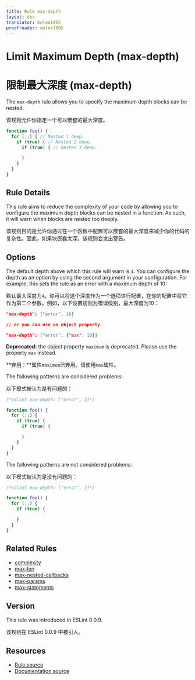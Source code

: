 ```yaml
---
title: Rule max-depth
layout: doc
translator: molee1905
proofreader: molee1905
---
```

<!-- Note: No pull requests accepted for this file. See README.md in the root directory for details. -->

# Limit Maximum Depth (max-depth)

# 限制最大深度 (max-depth)

The `max-depth` rule allows you to specify the maximum depth blocks can be nested.

该规则允许你指定一个可以嵌套的最大深度。

```js
function foo() {
  for (;;) { // Nested 1 deep.
    if (true) { // Nested 2 deep.
      if (true) { // Nested 3 deep.

      }
    }
  }
}
```

## Rule Details

This rule aims to reduce the complexity of your code by allowing you to configure the maximum depth blocks can be nested in a function. As such, it will warn when blocks are nested too deeply.

该规则目的是允许你通过在一个函数中配置可以嵌套的最大深度来减少你的代码的复杂性。因此，如果块嵌套太深，该规则会发出警告。

## Options

The default depth above which this rule will warn is `4`.  You can configure the depth as an option by using the second argument in your configuration. For example, this sets the rule as an error with a maximum depth of 10:

默认最大深度为`4`。你可以将这个深度作为一个选项进行配置，在你的配置中将它作为第二个参数。例如，以下设置规则为错误级别，最大深度为10：

```json
"max-depth": ["error", 10]

// or you can use an object property

"max-depth": ["error", {"max": 10}]
```

**Deprecated:** the object property `maximum` is deprecated. Please use the property `max` instead.

**弃用：**属性`maximum`已弃用。请使用`max`属性。

The following patterns are considered problems:

以下模式被认为是有问题的：

```js
/*eslint max-depth: ["error", 2]*/

function foo() {
  for (;;) {
    if (true) {
      if (true) {

      }
    }
  }
}
```

The following patterns are not considered problems:

以下模式被认为是没有问题的：

```js
/*eslint max-depth: ["error", 2]*/

function foo() {
  for (;;) {
    if (true) {

    }
  }
}
```


## Related Rules

* [complexity](complexity)
* [max-len](max-len)
* [max-nested-callbacks](max-nested-callbacks)
* [max-params](max-params)
* [max-statements](max-statements)

## Version

This rule was introduced in ESLint 0.0.9.

该规则在 ESLint 0.0.9 中被引入。

## Resources

* [Rule source](https://github.com/eslint/eslint/tree/master/lib/rules/max-depth.js)
* [Documentation source](https://github.com/eslint/eslint/tree/master/docs/rules/max-depth.md)

